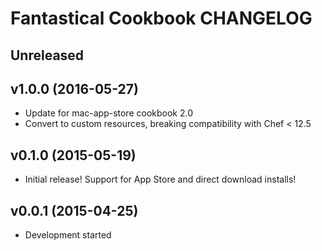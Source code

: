 Fantastical Cookbook CHANGELOG
==============================

Unreleased
----------

v1.0.0 (2016-05-27)
-------------------
- Update for mac-app-store cookbook 2.0
- Convert to custom resources, breaking compatibility with Chef < 12.5

v0.1.0 (2015-05-19)
-------------------
- Initial release! Support for App Store and direct download installs!

v0.0.1 (2015-04-25)
-------------------
- Development started
